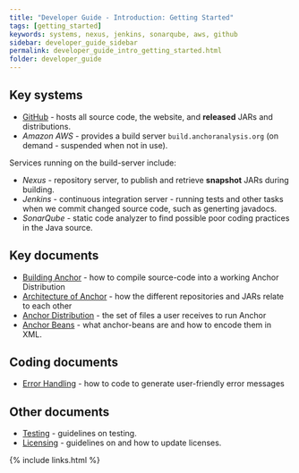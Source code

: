 ```yaml
---
title: "Developer Guide - Introduction: Getting Started"
tags: [getting_started]
keywords: systems, nexus, jenkins, sonarqube, aws, github
sidebar: developer_guide_sidebar
permalink: developer_guide_intro_getting_started.html
folder: developer_guide
---
```


## Key systems

* [GitHub](https://github.com/anchoranalysis) - hosts all source code, the website, and **released** JARs and distributions.
* *Amazon AWS* - provides a build server ```build.anchoranalysis.org``` (on demand - suspended when not in use).

Services running on the build-server include:

* *Nexus* - repository server, to publish and retrieve **snapshot** JARs during building.
* *Jenkins* - continuous integration server - running tests and other tasks when we commit changed source code, such as generting javadocs.
* *SonarQube* - static code analyzer to find possible poor coding practices in the Java source.

## Key documents

* [Building Anchor](https://bitbucket.org/anchorimageanalysis/anchor/wiki/Building%20Anchor) - how to compile source-code into a working Anchor Distribution
* [Architecture of Anchor](https://bitbucket.org/anchorimageanalysis/anchor/wiki/Architecture%20of%20Anchor) - how the different repositories and JARs relate to each other
* [Anchor Distribution](https://bitbucket.org/anchorimageanalysis/anchor/wiki/Anchor%20Distribution) - the set of files a user receives to run Anchor
* [Anchor Beans](https://bitbucket.org/anchorimageanalysis/anchor/wiki/Anchor%20Beans) - what anchor-beans are and how to encode them in XML.

## Coding documents

* [Error Handling](https://bitbucket.org/anchorimageanalysis/anchor/wiki/Error%20Handling) - how to code to generate user-friendly error messages

## Other documents

* [Testing](https://bitbucket.org/anchorimageanalysis/anchor/wiki/Testing) - guidelines on testing.
* [Licensing](https://bitbucket.org/anchorimageanalysis/anchor/wiki/Licensing) - guidelines on and how to update licenses.

{% include links.html %}
